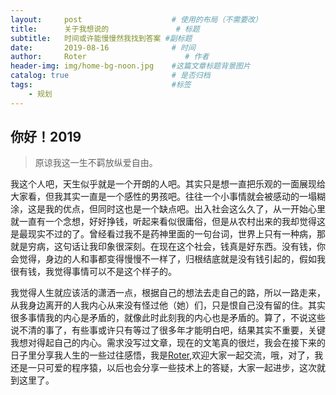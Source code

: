 ```yaml
---
layout:     post                    # 使用的布局（不需要改）
title:      关于我想说的               # 标题 
subtitle:   时间或许能慢慢然我找到答案 #副标题
date:       2019-08-16              # 时间
author:     Roter                      # 作者
header-img: img/home-bg-noon.jpg    #这篇文章标题背景图片
catalog: true                       # 是否归档
tags:                               #标签
    - 规划
---
```


## 你好！2019
>原谅我这一生不羁放纵爱自由。

我这个人吧，天生似乎就是一个开朗的人吧。其实只是想一直把乐观的一面展现给大家看，但我其实一直是一个感性的男孩吧。往往一个小事情就会被感动的一塌糊涂，这是我的优点，但同时这也是一个缺点吧。出入社会这么久了，从一开始心里就一直有一个念想，好好挣钱，听起来看似很庸俗，但是从农村出来的我却觉得这是最现实不过的了。曾经看过我不是药神里面的一句台词，世界上只有一种病，那就是穷病，这句话让我印象很深刻。在现在这个社会，钱真是好东西。没有钱，你会觉得，身边的人和事都变得慢慢不一样了，归根结底就是没有钱引起的，假如我很有钱，我觉得事情可以不是这个样子的。

我觉得人生就应该活的潇洒一点，根据自己的想法去走自己的路，所以一路走来，从我身边离开的人我内心从来没有怪过他（她）们，只是恨自己没有留的住。其实很多事情我的内心是矛盾的，就像此时此刻我的内心也是矛盾的。算了，不说这些说不清的事了，有些事或许只有等过了很多年才能明白吧，结果其实不重要，关键我想对得起自己的内心。需求没写过文章，现在的文笔真的很烂，我会在接下来的日子里分享我人生的一些过往感悟，我是[Roter](https://roter.top),欢迎大家一起交流，哦，对了，我还是一只可爱的程序猿，以后也会分享一些技术上的答疑，大家一起进步，这次就到这里了。